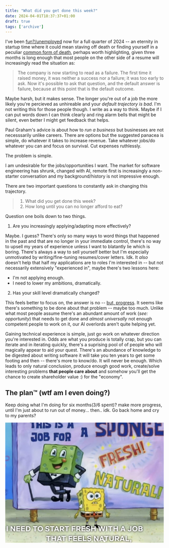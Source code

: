 ```yaml
---
title: "What did you get done this week?"
date: 2024-04-01T18:37:37+01:00
draft: true
tags: ['archive']
---
```


I've been [fun?/unemployed](../funemployment) now for a full quarter of 2024 -- an eternity in startup time where it could mean staving off death or finding yourself in a peculiar [common form of death](https://www.paulgraham.com/pinch.html), perhaps worth highlighting, given three months is long enough that most people on the other side of a resume will increasingly read the situation as:

> The company is now starting to read as a failure. The first time it raised money, it was neither a success nor a failure; it was too early to ask. Now it's possible to ask that question, and the default answer is failure, because at this point that is the default outcome.

Maybe harsh, but it makes sense. The longer you're out of a job the more likely you're percieved as unhireable and your _default trajectory is bad_. I'm not writing this for those people though. I write as a way to think. Maybe if I can put words down I can think clearly and ring alarm bells that might be silent, even better I might get feedback that helps.

Paul Graham's advice is about how to _run a business_ but businesses are not necesssarily unlike careers. There are options but the suggested panacea is simple, do whatever it takes to increase revenue. Take whatever jobs/do whatever you can and focus on survival. Cut expenses ruthlessly.

The problem is simple.

 I am undesirable for the jobs/opportunities I want.
The market for software engineering has shrunk, changed with AI, remote first is increasingly a non-starter conversation 
and my background/history is not impressive enough.

There are two important questions to constantly ask in changing this trajectory.
> 1. What did you get done this week?
> 2. How long until you can no longer afford to eat?

Question one boils down to two things. 

1. Are you increasingly applying/adapting more effectively?

Maybe. I guess? There's only so many ways to word things that happened in the past and that are no longer in your immediate control, there's no way to upsell my years of experience unless I want to blatantly lie which is boring. There's always a way to sell yourself better but I'm especially unmotivated by writing/fine-tuning resumes/cover letters. Idk. It _also_ doesn't help that half my applications are to roles I'm interested in -- but not necessarily extensively "experienced in", maybe there's two lessons here:
- I'm not applying enough.
- I need to lower my ambitions, dramatically.

2. Has your skill level dramatically changed?

This feels better to focus on, the answer is no -- [but, progress](https://github.com/hailelagi?tab=overview&from=2024-03-01&to=2024-03-31). It seems like there's something to be done about that problem -- maybe too much. Unlike what most people assume there's an abundant amount of work (_see: opportunity_) that needs to get done and _almost universally_ not enough competent people to work on it, our AI overlords aren't quite helping yet.

Gaining technical experience is simple, just go work on whatever direction you're interested in. Odds are what you produce is totally crap, but you can iterate and in iterating quickly, there's a suprising pool of of people who will magically appear to aid your quest. There's an abundance of knowledge to be digested about writing software it will take you ten years to get some footing and then -- there's more to know/do. It will never be enough. Which leads to only natural conclusion, produce enough good work, create/solve interesting problems **that people care about** and somehow you'll get the chance to create shareholder value :) for the "economy".

## The plan™️ (wtf am I even doing?)

Keep doing what I'm doing for six months(3/6 spent)? make more progress, until I'm just about to run out of money... then.. idk. Go back home and cry to my parents?

![sponge bob standing infront of a banner about a job](/fresh.jpeg)
